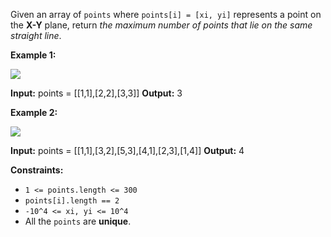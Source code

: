 
Given an array of  `points`  where  `points[i] = [xi, yi]`  represents a point on the  **X-Y**  plane, return  _the maximum number of points that lie on the same straight line_.

**Example 1:**

![](https://assets.leetcode.com/uploads/2021/02/25/plane1.jpg)

**Input:** points = [[1,1],[2,2],[3,3]]
**Output:** 3

**Example 2:**

![](https://assets.leetcode.com/uploads/2021/02/25/plane2.jpg)

**Input:** points = [[1,1],[3,2],[5,3],[4,1],[2,3],[1,4]]
**Output:** 4

**Constraints:**

-   `1 <= points.length <= 300`
-   `points[i].length == 2`
-   `-10^4 <= xi, yi <= 10^4`
-   All the  `points`  are  **unique**.